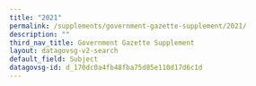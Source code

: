 ```yaml
---
title: "2021"
permalink: /supplements/government-gazette-supplement/2021/
description: ""
third_nav_title: Government Gazette Supplement
layout: datagovsg-v2-search
default_field: Subject
datagovsg-id: d_170dc0a4fb48fba75d85e110d17d6c1d
---
```


